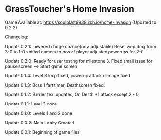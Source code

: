 # GrassToucher's Home Invasion

Game Available at:
https://soulblast9938.itch.io/home-invasion (Updated to 0.2.2)


Changelog: 

Update 0.2.1:
Lowered dodge chance(now adjustable)
Reset wep dmg from 3-0 to 1-0
shifted camera to pos of player
adjusted powerups for 2-0

Update 0.2.0:
Ready for user testing for milestone 3. Fixed small issue for pause screen --> Start game screen

Update 0.1.4:
Level 3 loop fixed, powerup attack damage fixed

Update 0.1.3:
Boss 1 fart timer,
Deathscreen fixed. 

Update 0.1.2:
Barrier text updated,
On Death +1 attack except 2 - 0

Update 0.1.1:
Level 3 done

Update 0.1.0:
Levels 1 and 2 done

Update 0.0.2:
Main Lobby Created

Update 0.0.1:
Beginning of game files
